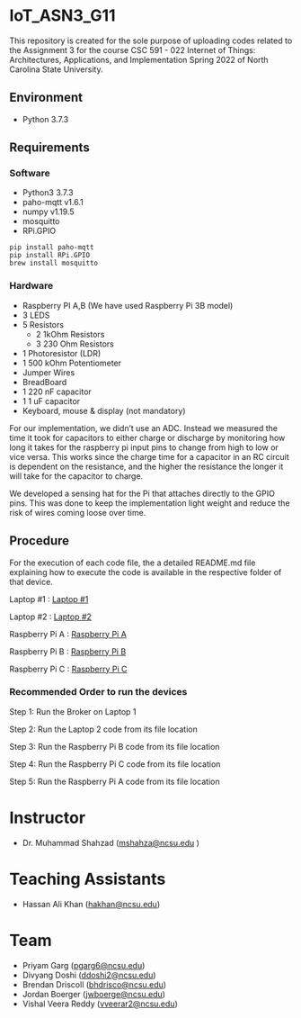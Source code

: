 # IoT_ASN3_G11

This repository is created for the sole purpose of uploading codes related to the Assignment 3 for the course CSC 591 - 022 Internet of Things: Architectures, Applications, and Implementation Spring 2022 of North Carolina State University.

## Environment
- Python 3.7.3

## Requirements
### Software
- Python3 3.7.3
- paho-mqtt v1.6.1
- numpy v1.19.5
- mosquitto 
- RPi.GPIO

```
pip install paho-mqtt
pip install RPi.GPIO
brew install mosquitto
```
### Hardware

- Raspberry PI A,B (We have used Raspberry Pi 3B model)
- 3 LEDS
- 5 Resistors
  - 2 1kOhm Resistors
  - 3 230 Ohm Resistors
- 1 Photoresistor (LDR)
- 1 500 kOhm Potentiometer
- Jumper Wires
- BreadBoard
- 1 220 nF capacitor
- 1 1 uF capacitor
- Keyboard, mouse & display (not mandatory)

For our implementation, we didn’t use an ADC. Instead we measured the time it took for capacitors to either charge or discharge by monitoring how long it takes for the raspberry pi input pins to change from high to low or vice versa. This works since the charge time for a capacitor in an RC circuit is dependent on the resistance, and the higher the resistance the longer it will take for the capacitor to charge.

We developed a sensing hat for the Pi that attaches directly to the GPIO pins. This was done to keep the implementation light weight and reduce the risk of wires coming loose over time.

## Procedure
For the execution of each code file, the  a detailed README.md file explaining how to execute the code is available in the respective folder of that device.

Laptop #1 : [Laptop #1](./Laptop1)

Laptop #2 : [Laptop #2](./Laptop2)

Raspberry Pi A : [Raspberry Pi A](./RaspberryPiA)

Raspberry Pi B : [Raspberry Pi B](./RaspberryPiB)

Raspberry Pi C : [Raspberry Pi C](./RaspberryPiC)

### Recommended Order to run the devices
Step 1: Run the Broker on Laptop 1

Step 2: Run the Laptop 2 code from its file location

Step 3: Run the Raspberry Pi B code from its file location

Step 4: Run the Raspberry Pi C code from its file location

Step 5: Run the Raspberry Pi A code from its file location
# Instructor
- Dr. Muhammad Shahzad (mshahza@ncsu.edu )

# Teaching Assistants
- Hassan Ali Khan (hakhan@ncsu.edu)

# Team
- Priyam Garg (pgarg6@ncsu.edu)
- Divyang Doshi	(ddoshi2@ncsu.edu)
- Brendan Driscoll (bhdrisco@ncsu.edu)
- Jordan Boerger (jwboerge@ncsu.edu)
- Vishal Veera Reddy (vveerar2@ncsu.edu)
